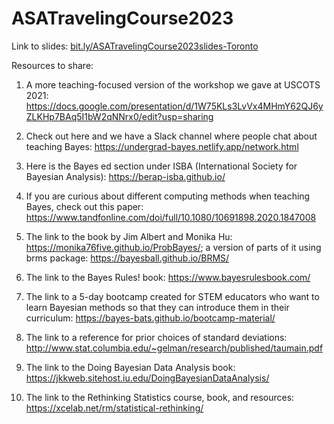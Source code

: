 # ASATravelingCourse2023

Link to slides: [bit.ly/ASATravelingCourse2023slides-Toronto](https://bit.ly/ASATravelingCourse2023slides-Toronto)

Resources to share:

1. A more teaching-focused version of the workshop we gave at USCOTS 2021: https://docs.google.com/presentation/d/1W75KLs3LvVx4MHmY62QJ6yZLKHp7BAq5I1bW2qNNrx0/edit?usp=sharing

2. Check out here and we have a Slack channel where people chat about teaching Bayes: https://undergrad-bayes.netlify.app/network.html

3. Here is the Bayes ed section under ISBA (International Society for Bayesian Analysis): https://berap-isba.github.io/

4. If you are curious about different computing methods when teaching Bayes, check out this paper: https://www.tandfonline.com/doi/full/10.1080/10691898.2020.1847008

5. The link to the book by Jim Albert and Monika Hu: https://monika76five.github.io/ProbBayes/; a version of parts of it using brms package: https://bayesball.github.io/BRMS/

6. The link to the Bayes Rules! book: https://www.bayesrulesbook.com/

7. The link to a 5-day bootcamp created for STEM educators who want to learn Bayesian methods so that they can introduce them in their curriculum: https://bayes-bats.github.io/bootcamp-material/

8. The link to a reference for prior choices of standard deviations: http://www.stat.columbia.edu/~gelman/research/published/taumain.pdf

9. The link to the Doing Bayesian Data Analysis book: https://jkkweb.sitehost.iu.edu/DoingBayesianDataAnalysis/

10. The link to the Rethinking Statistics course, book, and resources: https://xcelab.net/rm/statistical-rethinking/
